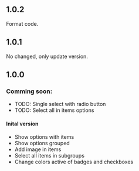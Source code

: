 ## 1.0.2

Format code.

## 1.0.1

No changed, only update version.

## 1.0.0

### Comming soon:

- TODO: Single select with radio button
- TODO: Select all in items options

#### Inital version

- Show options with items
- Show options grouped
- Add image in items
- Select all items in subgroups
- Change colors active of badges and checkboxes

